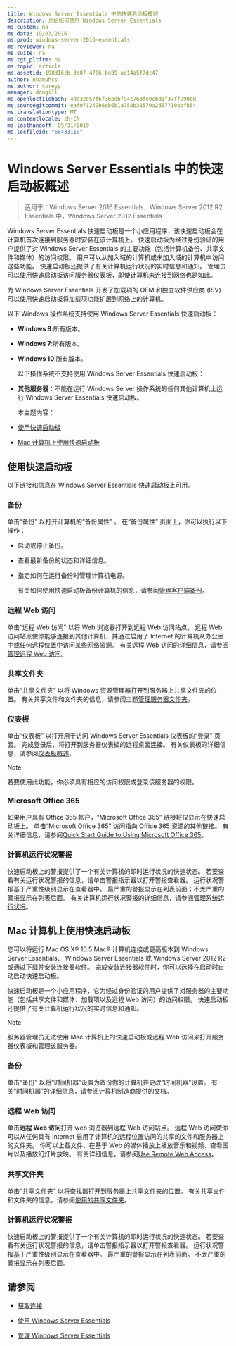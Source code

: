 ```yaml
---
title: Windows Server Essentials 中的快速启动板概述
description: 介绍如何使用 Windows Server Essentials
ms.custom: na
ms.date: 10/03/2016
ms.prod: windows-server-2016-essentials
ms.reviewer: na
ms.suite: na
ms.tgt_pltfrm: na
ms.topic: article
ms.assetid: 198d16cb-3d07-4706-be89-ad14a5f7dc47
author: nnamuhcs
ms.author: coreyp
manager: dongill
ms.openlocfilehash: 4dd32d57f6f36bdbf94c763fe0cbd1f37ff990b8
ms.sourcegitcommit: eaf071249b6eb6b1a758b38579a2d87710abfb54
ms.translationtype: MT
ms.contentlocale: zh-CN
ms.lasthandoff: 05/31/2019
ms.locfileid: "66433110"
---
```

# <a name="overview-of-the-launchpad-in-windows-server-essentials"></a>Windows Server Essentials 中的快速启动板概述

>适用于：Windows Server 2016 Essentials，Windows Server 2012 R2 Essentials 中，Windows Server 2012 Essentials

Windows Server Essentials 快速启动板是一个小应用程序，该快速启动板会在计算机首次连接到服务器时安装在该计算机上。 快速启动板为经过身份验证的用户提供了对 Windows Server Essentials 的主要功能（包括计算机备份、共享文件和媒体）的访问权限。 用户可以从加入域的计算机或未加入域的计算机中访问这些功能。 快速启动板还提供了有关计算机运行状况的实时信息和通知。 管理员可以使用快速启动板访问服务器仪表板，即使计算机未连接到网络也是如此。  
  
 为 Windows Server Essentials 开发了加载项的 OEM 和独立软件供应商 (ISV) 可以使用快速启动板将加载项功能扩展到网络上的计算机。  
  
 以下 Windows 操作系统支持使用 Windows Server Essentials 快速启动板：  
  
- **Windows 8**:所有版本。  
  
- **Windows 7**:所有版本。  
- **Windows 10**:所有版本。 
  
  以下操作系统不支持使用 Windows Server Essentials 快速启动板：  
  
- **其他服务器**：不能在运行 Windows Server 操作系统的任何其他计算机上运行 Windows Server Essentials 快速启动板。  
  
  本主题内容：  
  
- [使用快速启动板](Overview-of-the-Launchpad-in-Windows-Server-Essentials.md#BKMK_Launchpad)  
  
- [Mac 计算机上使用快速启动板](Overview-of-the-Launchpad-in-Windows-Server-Essentials.md#BKMK_Mac)  
  
##  <a name="BKMK_Launchpad"></a> 使用快速启动板  
 以下链接和信息在 Windows Server Essentials 快速启动板上可用。  
  
### <a name="backup"></a>备份  
 单击“备份”  以打开计算机的“备份属性”  。 在“备份属性”  页面上，你可以执行以下操作：  
  
- 启动或停止备份。  
  
- 查看最新备份的状态和详细信息。  
  
- 指定如何在运行备份时管理计算机电源。  
  
  有关如何使用快速启动板备份计算机的信息，请参阅[管理客户端备份](Manage-Client-Computer-Backup-in-Windows-Server-Essentials.md)。  
  
### <a name="remote-web-access"></a>远程 Web 访问  
 单击“远程 Web 访问”  以将 Web 浏览器打开到远程 Web 访问站点。 远程 Web 访问站点使你能够连接到其他计算机，并通过启用了 Internet 的计算机从办公室中或任何远程位置中访问某些网络资源。 有关远程 Web 访问的详细信息，请参阅[管理远程 Web 访问](Manage-Remote-Web-Access-in-Windows-Server-Essentials.md)。  
  
### <a name="shared-folders"></a>共享文件夹  
 单击“共享文件夹”  以将 Windows 资源管理器打开到服务器上共享文件夹的位置。 有关共享文件和文件夹的信息，请参阅主题[管理服务器文件夹](Manage-Server-Folders-in-Windows-Server-Essentials.md)。  
  
### <a name="dashboard"></a>仪表板  
 单击“仪表板”   以打开用于访问 Windows Server Essentials 仪表板的“登录”  页面。 完成登录后，将打开到服务器仪表板的远程桌面连接。 有关仪表板的详细信息，请参阅[仪表板概述](Overview-of-the-Dashboard-in-Windows-Server-Essentials.md)。  
  
> [!NOTE]
>  若要使用此功能，你必须具有相应的访问权限或登录该服务器的权限。  
  
### <a name="microsoft-office-365"></a>Microsoft Office 365  
 如果用户具有 Office 365 帐户，“Microsoft Office 365”  链接将仅显示在快速启动板上。 单击“Microsoft Office 365”   访问指向 Office 365 资源的其他链接。 有关详细信息，请参阅[Quick Start Guide to Using Microsoft Office 365](../use/Quick-Start-Guide-to-Using-Microsoft-Office-365-with-Windows-Server-Essentials.md)。  
  
### <a name="computer-health-alerts"></a>计算机运行状况警报  
 快速启动板上的警报提供了一个有关计算机的即时运行状况的快速状态。 若要查看有关运行状况警报的信息，请单击警报指示器以打开警报查看器。 运行状况警报基于严重性级别显示在查看器中。 最严重的警报显示在列表前面；不太严重的警报显示在列表后面。 有关计算机运行状况警报的详细信息，请参阅[管理系统运行状况](Manage-System-Health-in-Windows-Server-Essentials.md)。  
  
##  <a name="BKMK_Mac"></a> Mac 计算机上使用快速启动板  
 您可以将运行 Mac OS X® 10.5 Mac® 计算机连接或更高版本到 Windows Server Essentials、 Windows Server Essentials 或 Windows Server 2012 R2 或通过下载并安装连接器软件。 完成安装连接器软件时，你可以选择在启动时自动启动快速启动板。  
  
 快速启动板是一个小应用程序，它为经过身份验证的用户提供了对服务器的主要功能（包括共享文件和媒体、加载项以及远程 Web 访问）的访问权限。 快速启动板还提供了有关计算机运行状况的实时信息和通知。  
  
> [!NOTE]
>  服务器管理员无法使用 Mac 计算机上的快速启动板或远程 Web 访问来打开服务器仪表板和管理该服务器。  
  
### <a name="backup"></a>备份  
 单击“备份”  以将“时间机器”设置为备份你的计算机并更改“时间机器”设置。 有关“时间机器”的详细信息，请参阅计算机制造商提供的文档。  
  
### <a name="remote-web-access"></a>远程 Web 访问  
 单击**远程 Web 访问**打开 web 浏览器到远程 Web 访问站点。 远程 Web 访问使你可以从任何具有 Internet 启用了计算机的远程位置访问的共享的文件和服务器上的文件夹。 你可以上载文件、在基于 Web 的媒体播放上播放音乐和视频、查看图片以及播放幻灯片放映。 有关详细信息，请参阅[Use Remote Web Access](../use/Use-Remote-Web-Access-in-Windows-Server-Essentials.md)。  
  
### <a name="shared-folders"></a>共享文件夹  
 单击“共享文件夹”  以将查找器打开到服务器上共享文件夹的位置。 有关共享文件和文件夹的信息，请参阅[使用的共享文件夹](../use/Use-Shared-Folders-in-Windows-Server-Essentials.md)。  
  
### <a name="computer-health-alerts"></a>计算机运行状况警报  
 快速启动板上的警报提供了一个有关计算机的即时运行状况的快速状态。 若要查看有关运行状况警报的信息，请单击警报指示器以打开警报查看器。 运行状况警报基于严重性级别显示在查看器中。 最严重的警报显示在列表前面。 不太严重的警报显示在列表后面。  
  
## <a name="see-also"></a>请参阅  
  
-   [获取连接](../use/Get-Connected-in-Windows-Server-Essentials.md)  
  
-   [使用 Windows Server Essentials](../use/Use-Windows-Server-Essentials.md)  
  
-   [管理 Windows Server Essentials](Manage-Windows-Server-Essentials.md)
